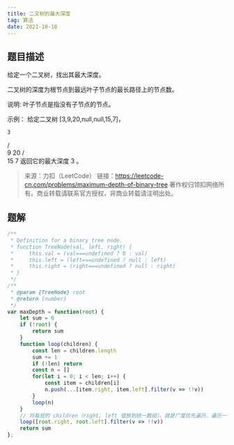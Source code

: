 ```yaml
---
title: 二叉树的最大深度
tag: 算法
date: 2021-10-18
---
```


## 题目描述

给定一个二叉树，找出其最大深度。

二叉树的深度为根节点到最远叶子节点的最长路径上的节点数。

说明: 叶子节点是指没有子节点的节点。

示例：
给定二叉树 [3,9,20,null,null,15,7]，

    3
   / \
  9  20
    /  \
   15   7
返回它的最大深度 3 。

> 来源：力扣（LeetCode）
> 链接：https://leetcode-cn.com/problems/maximum-depth-of-binary-tree
> 著作权归领扣网络所有。商业转载请联系官方授权，非商业转载请注明出处。

## 题解

```javascript
/**
 * Definition for a binary tree node.
 * function TreeNode(val, left, right) {
 *     this.val = (val===undefined ? 0 : val)
 *     this.left = (left===undefined ? null : left)
 *     this.right = (right===undefined ? null : right)
 * }
 */
/**
 * @param {TreeNode} root
 * @return {number}
 */
var maxDepth = function(root) {
    let sum = 0
    if (!root) {
        return sum
    }
    function loop(children) {
        const len = children.length
        sum += 1
        if (!len) return
        const n = []
        for(let i = 0; i < len; i++) {
            const item = children[i]
            n.push(...[item.right, item.left].filter(v => !!v))
        }
        loop(n)
    }
    // 将每层的 children（right, left 值放到统一数组）。就是广度优先遍历，遍历一层 深度 +1
    loop([root.right, root.left].filter(v => !!v))
    return sum
};
```
